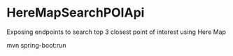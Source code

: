 # HereMapSearchPOIApi
Exposing endpoints to search top 3 closest point of interest using Here Map


mvn spring-boot:run
